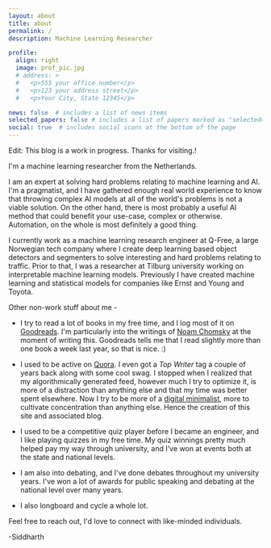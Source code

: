 ```yaml
---
layout: about
title: about
permalink: /
description: Machine Learning Researcher

profile:
  align: right
  image: prof_pic.jpg
  # address: >
  #   <p>555 your office number</p>
  #   <p>123 your address street</p>
  #   <p>Your City, State 12345</p>

news: false  # includes a list of news items
selected_papers: false # includes a list of papers marked as "selected={true}"
social: true  # includes social icons at the bottom of the page
---
```


Edit: This blog is a work in progress. Thanks for visiting.!

I'm a machine learning researcher from the Netherlands.

I am an expert at solving hard problems relating to machine learning and AI. I'm a pragmatist, and I have gathered enough real world experience to know that throwing complex AI models at all of the world's problems is not a viable solution. On the other hand, there is most probably a useful AI method that could benefit your use-case, complex or otherwise. Automation, on the whole is most definitely a good thing.

I currently work as a machine learning research engineer at Q-Free, a large Norwegian tech company where I create deep learning based object detectors and segmenters to solve interesting and hard problems relating to traffic. Prior to that, I was a researcher at Tilburg university working on interpretable machine learning models. Previously I have created machine learning and statistical models for companies like Ernst and Young and Toyota.

Other non-work stuff about me - 

* I try to read a lot of books in my free time, and I log most of it on [Goodreads](https://www.goodreads.com/user/show/22339774-siddharth-ravi). I'm particularly into the writings of [Noam Chomsky](https://www.goodreads.com/book/show/194805.Understanding_Power?ac=1&from_search=true&qid=g5McUTzLFO&rank=5) at the moment of writing this. Goodreads tells me that I read slightly more than one book a week last year, so that is nice. :)

* I used to be active on [Quora](https://www.quora.com/profile/Siddharth-Ravi-2). I even got a *Top Writer* tag a couple of years back along with some cool swag. I stopped when I realized that my algorithmically generated feed, however much I try to optimize it, is more of a distraction than anything else and that my time was better spent elsewhere.  Now I try to be more of a [digital minimalist](https://www.calnewport.com/blog/2016/12/18/on-digital-minimalism/), more to cultivate concentration than anything else. Hence the creation of this site and associated blog.

* I used to be a competitive quiz player before I became an engineer, and I like playing quizzes in my free time. My quiz winnings pretty much helped pay my way through university, and I've won at events both at the state and national levels. 

* I am also into debating, and I've done debates throughout my university years. I've won a lot of awards for public speaking and debating at the national level over many years.

* I also longboard and cycle a whole lot.

Feel free to reach out, I'd love to connect with like-minded individuals.

-Siddharth

